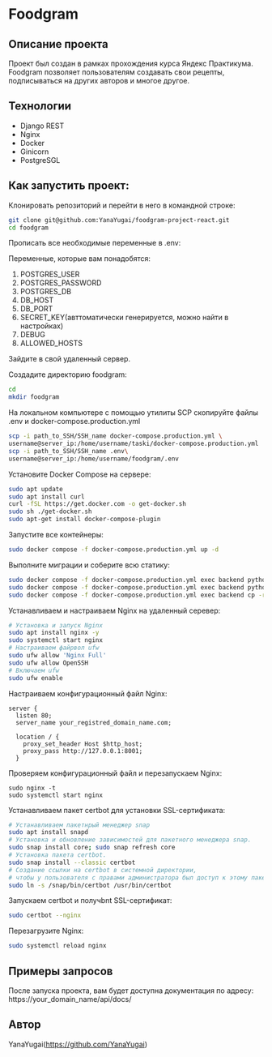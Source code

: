 # Foodgram

## Описание проекта

Проект был создан в рамках прохождения курса Яндекс Практикума.
Foodgram позволяет пользователям создавать свои рецепты, подписываться на других авторов и многое другое.

## Технологии

* Django REST
* Nginx
* Docker
* Ginicorn
* PostgreSGL

## Как запустить проект:

Клонировать репозиторий и перейти в него в командной строке:

```bash
git clone git@github.com:YanaYugai/foodgram-project-react.git
cd foodgram
```

Прописать все необходимые переменные в .env:

Переменные, которые вам понадобятся:
1. POSTGRES_USER
2. POSTGRES_PASSWORD
3. POSTGRES_DB
4. DB_HOST
5. DB_PORT
6. SECRET_KEY(авттоматически генерируется, можно найти в настройках)
7. DEBUG
8. ALLOWED_HOSTS

Зайдите в свой удаленный сервер.

Создадите директорию foodgram:

```bash
cd
mkdir foodgram
```
На локальном компьютере с помощью утилиты SCP скопируйте файлы .env и
docker-compose.production.yml

```bash
scp -i path_to_SSH/SSH_name docker-compose.production.yml \
username@server_ip:/home/username/taski/docker-compose.production.yml
scp -i path_to_SSH/SSH_name .env\
username@server_ip:/home/username/foodgram/.env
```

Установите Docker Compose на сервере:

```bash
sudo apt update
sudo apt install curl
curl -fSL https://get.docker.com -o get-docker.sh
sudo sh ./get-docker.sh
sudo apt-get install docker-compose-plugin
```

Запустите все контейнеры:

```bash
sudo docker compose -f docker-compose.production.yml up -d
```
Выполните миграции и соберите всю статику:

```bash
sudo docker compose -f docker-compose.production.yml exec backend python manage.py migrate
sudo docker compose -f docker-compose.production.yml exec backend python manage.py collectstatic
sudo docker compose -f docker-compose.production.yml exec backend cp -r /app/collected_static/. /backend_static/static/
```

Устанавливаем и настраиваем Nginx на удаленный серевер:

```bash
# Установка и запуск Nginx
sudo apt install nginx -y
sudo systemctl start nginx
# Настраиваем файрвол ufw
sudo ufw allow 'Nginx Full'
sudo ufw allow OpenSSH
# Включаем ufw
sudo ufw enable
```
Настраиваем конфигурационный файл Nginx:

```
server {
  listen 80;
  server_name your_registred_domain_name.com;

  location / {
    proxy_set_header Host $http_host;
    proxy_pass http://127.0.0.1:8001;
  }
```
Проверяем конфигурационный файл и перезапускаем Nginx:

```
sudo nginx -t
sudo systemctl start nginx
```

Устанавливаем пакет certbot для установки SSL-сертификата:

```bash
# Устанавливаем пакетнрый менеджер snap
sudo apt install snapd
# Установка и обновление зависимостей для пакетного менеджера snap.
sudo snap install core; sudo snap refresh core
# Установка пакета certbot.
sudo snap install --classic certbot
# Создание ссылки на certbot в системной директории,
# чтобы у пользователя с правами администратора был доступ к этому пакету.
sudo ln -s /snap/bin/certbot /usr/bin/certbot
```
Запускаем certbot и получbnt SSL-сертификат:

```bash
sudo certbot --nginx
```

Перезагрузите Nginx:

```bash
sudo systemctl reload nginx 
```

## Примеры запросов

После запуска проекта, вам будет доступна документация по адресу: https://your_domain_name/api/docs/

## Автор

YanaYugai(https://github.com/YanaYugai)
